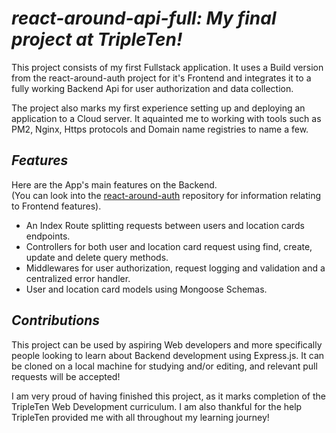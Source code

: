 # *react-around-api-full: My final project at TripleTen!*

This project consists of my first Fullstack application. It uses a Build version from the react-around-auth project for it's Frontend and integrates it to a fully working Backend Api for user authorization and data collection. 

The project also marks my first experience setting up and deploying an application to a Cloud server. It aquainted me to working with tools such as PM2, Nginx, Https protocols and Domain name registries to name a few.

## *Features*
Here are the App's main features on the Backend.  
(You can look into the [react-around-auth](https://github.com/frederickjodozi/react-around-auth) repository for information relating to Frontend features).

- An Index Route splitting requests between users and location cards endpoints.
- Controllers for both user and location card request using find, create, update and delete query methods.
- Middlewares for user authorization, request logging and validation and a centralized error handler.
- User and location card models using Mongoose Schemas.
  
## *Contributions*
This project can be used by aspiring Web developers and more specifically people looking to learn about Backend development using Express.js. It can be cloned on a local machine for studying and/or editing, and relevant pull requests will be accepted!

I am very proud of having finished this project, as it marks completion of the TripleTen Web Development curriculum. I am also thankful for the help TripleTen provided me with all throughout my learning journey!
